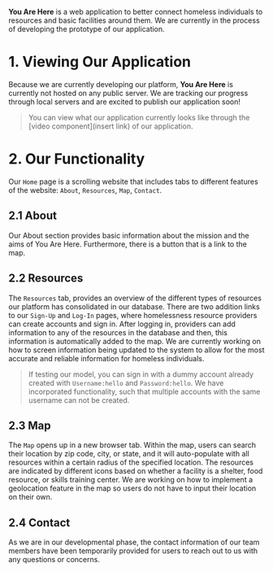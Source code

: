 **You Are Here** is a web application to better connect homeless individuals to resources and basic facilities around them. We are currently  in the process of developing the prototype of our application. 

# 1. Viewing Our Application
Because we are currently developing our platform, **You Are Here** is currently not hosted on any public server. We are tracking our progress through local servers and are excited to publish our application soon!
> You can view what our application currently looks like through the [video component](insert link) of our application.

# 2. Our Functionality
Our `Home` page is a scrolling website that includes tabs to different features of the website: `About`, `Resources`, `Map`, `Contact`.

## 2.1 About
Our About section provides basic information about the mission and the aims of You Are
Here. Furthermore, there is a button that is a link to the map. 

## 2.2 Resources
The `Resources` tab, provides an overview of the different types of resources our platform has consolidated in our database. There are two addition links to our `Sign-Up` and `Log-In` pages, where homelessness resource providers can create accounts and sign
in. After logging in, providers can add information to any of the resources in the database and then, this
information is automatically added to the map. We are currently working on how to screen information being updated to the system to allow for the most accurate and reliable information for homeless individuals.
> If testing our model, you can sign in with a dummy account already created with `Username:hello` and `Password:hello`. We have incorporated functionality, such that multiple accounts with the same username can not be created.

## 2.3 Map
The `Map` opens up in a new browser tab. Within the map, users can search their location by zip code, city, or state, and it will auto-populate with all resources within a certain radius of the specified location. The resources are indicated by different icons based on whether a facility is a shelter, food resource, or skills training center. We are working on how to implement a geolocation feature in the map so users do not have to input their location on their own.

## 2.4 Contact
As we are in our developmental phase, the contact information of our team members have been temporarily provided for users to reach out to us with any questions or concerns.
